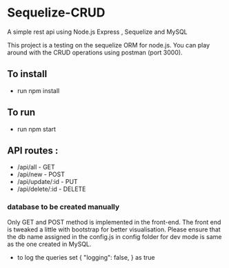 # Sequelize-CRUD

A simple rest api using Node.js Express , Sequelize and MySQL

This project is a testing on the sequelize ORM for node.js. You can play around with the CRUD operations using postman (port 3000).

## To install

- run npm install

## To run

- run npm start

## API routes :

- /api/all - GET
- /api/new - POST
- /api/update/:id - PUT
- /api/delete/:id - DELETE

### database to be created manually

Only GET and POST method is implemented in the front-end. The front end is tweaked a little with bootstrap for better visualisation.
Please ensure that the db name assigned in the config.js in config folder for dev mode is same as the one created in MySQL.

- to log the queries set { "logging": false, } as true
